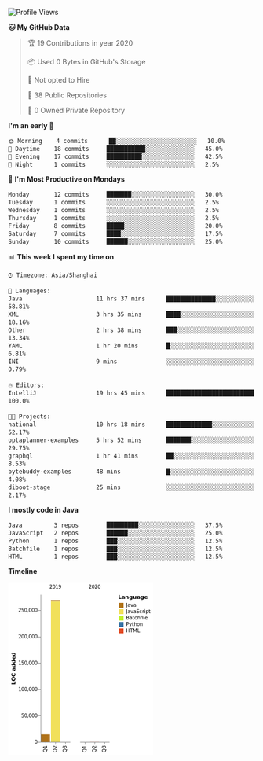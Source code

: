 <!--START_SECTION:waka-->
![Profile Views](http://img.shields.io/badge/Profile%20Views-111-blue)

**🐱 My GitHub Data** 

> 🏆 19 Contributions in year 2020
 > 
> 📦 Used 0 Bytes in GitHub's Storage 
 > 
> 🚫 Not opted to Hire
 > 
> 📜 38 Public Repositories 
 > 
> 🔑 0 Owned Private Repository 
 > 
**I'm an early 🐤** 

```text
🌞 Morning    4 commits      ██░░░░░░░░░░░░░░░░░░░░░░░   10.0% 
🌆 Daytime    18 commits     ███████████░░░░░░░░░░░░░░   45.0% 
🌃 Evening    17 commits     ██████████░░░░░░░░░░░░░░░   42.5% 
🌙 Night      1 commits      ░░░░░░░░░░░░░░░░░░░░░░░░░   2.5%

```
📅 **I'm Most Productive on Mondays** 

```text
Monday       12 commits     ███████░░░░░░░░░░░░░░░░░░   30.0% 
Tuesday      1 commits      ░░░░░░░░░░░░░░░░░░░░░░░░░   2.5% 
Wednesday    1 commits      ░░░░░░░░░░░░░░░░░░░░░░░░░   2.5% 
Thursday     1 commits      ░░░░░░░░░░░░░░░░░░░░░░░░░   2.5% 
Friday       8 commits      █████░░░░░░░░░░░░░░░░░░░░   20.0% 
Saturday     7 commits      ████░░░░░░░░░░░░░░░░░░░░░   17.5% 
Sunday       10 commits     ██████░░░░░░░░░░░░░░░░░░░   25.0%

```


📊 **This week I spent my time on** 

```text
⌚︎ Timezone: Asia/Shanghai

💬 Languages: 
Java                     11 hrs 37 mins      ██████████████░░░░░░░░░░░   58.81% 
XML                      3 hrs 35 mins       ████░░░░░░░░░░░░░░░░░░░░░   18.16% 
Other                    2 hrs 38 mins       ███░░░░░░░░░░░░░░░░░░░░░░   13.34% 
YAML                     1 hr 20 mins        █░░░░░░░░░░░░░░░░░░░░░░░░   6.81% 
INI                      9 mins              ░░░░░░░░░░░░░░░░░░░░░░░░░   0.79%

🔥 Editors: 
IntelliJ                 19 hrs 45 mins      █████████████████████████   100.0%

🐱‍💻 Projects: 
national                 10 hrs 18 mins      █████████████░░░░░░░░░░░░   52.17% 
optaplanner-examples     5 hrs 52 mins       ███████░░░░░░░░░░░░░░░░░░   29.75% 
graphql                  1 hr 41 mins        ██░░░░░░░░░░░░░░░░░░░░░░░   8.53% 
bytebuddy-examples       48 mins             █░░░░░░░░░░░░░░░░░░░░░░░░   4.08% 
diboot-stage             25 mins             ░░░░░░░░░░░░░░░░░░░░░░░░░   2.17%

```

**I mostly code in Java** 

```text
Java         3 repos        █████████░░░░░░░░░░░░░░░░   37.5% 
JavaScript   2 repos        ██████░░░░░░░░░░░░░░░░░░░   25.0% 
Python       1 repos        ███░░░░░░░░░░░░░░░░░░░░░░   12.5% 
Batchfile    1 repos        ███░░░░░░░░░░░░░░░░░░░░░░   12.5% 
HTML         1 repos        ███░░░░░░░░░░░░░░░░░░░░░░   12.5%

```


**Timeline**

![Chart not found](https://github.com/2720851545/2720851545/blob/master/charts/bar_graph.png) 


<!--END_SECTION:waka-->
